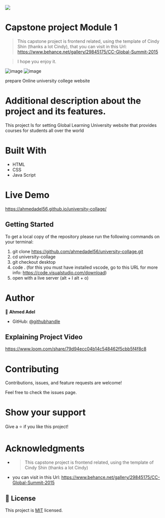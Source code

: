 ![](https://img.shields.io/badge/Microverse-blueviolet)

# Capstone project Module 1

> This capstone project is frontend related, using the template of Cindy Shin (thanks a lot Cindy), that you can visit in this Url: https://www.behance.net/gallery/29845175/CC-Global-Summit-2015

> I hope you enjoy it.

![image](https://user-images.githubusercontent.com/43178495/133684252-27d182dd-7aa1-43b5-a5aa-6dcbddcf00a5.png)
![image](https://user-images.githubusercontent.com/43178495/133693150-f26ee4a5-bb01-4fa5-b895-689fc89ecc70.png)


prepare Online university college website
# Additional description about the project and its features.

This project Is for setting Global Learning University website that provides courses for students all over the world

# Built With
* HTML
* CSS
* Java Script

# Live Demo
https://ahmedadel56.github.io/university-collage/

## Getting Started

To get a local copy of the repository please run the following commands on your terminal:

1. git clone https://github.com/ahmedadel56/university-collage.git
2. cd university-collage
3. git checkout desktop
4. code .   (for this you must have installed vscode, go to this URL for more info: https://code.visualstudio.com/download)
5. open with a live server (alt + l alt + o)

# Author

👤 **Ahmed Adel**

- GitHub: [@githubhandle](https://github.com/ahmedadel56)

## Explaining Project Video

https://www.loom.com/share/79d94ecc04b14c548462f5cbb5f4f8c8


# Contributing
Contributions, issues, and feature requests are welcome!

Feel free to check the issues page.

# Show your support
Give a ⭐️ if you like this project!

# Acknowledgments

*   > This capstone project is frontend related, using the template of Cindy Shin (thanks a lot Cindy)
*  you can visit in this Url: https://www.behance.net/gallery/29845175/CC-Global-Summit-2015

## 📝 License

This project is [MIT](./LICENCE.md) licensed.
